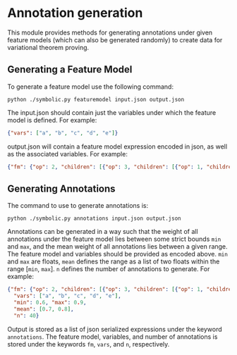 # Annotation generation
This module provides methods for generating annotations under given feature models (which can also be generated randomly) to create data for variational theorem proving.

## Generating a Feature Model
To generate a feature model use the following command:
```
python ./symbolic.py featuremodel input.json output.json
```

The input.json should contain just the variables under which the feature model is defined. For example:
```json
{"vars": ["a", "b", "c", "d", "e"]}
```

output.json will contain a feature model expression encoded in json, as well as the associated variables. For example:
```json
{"fm": {"op": 2, "children": [{"op": 3, "children": [{"op": 1, "children": [{"op": 0, "symbol": "d"}]}, {"op": 2, "children": [{"op": 0, "symbol": "c"}, {"op": 1, "children": [{"op": 0, "symbol": "a"}]}]}]}, {"op": 3, "children": [{"op": 0, "symbol": "b"}, {"op": 2, "children": [{"op": 0, "symbol": "c"}, {"op": 0, "symbol": "e"}]}]}]}, "vars": ["a", "b", "c", "d", "e"]}
```

## Generating Annotations

The command to use to generate annotations is:

```
python ./symbolic.py annotations input.json output.json
```
Annotations can be generated in a way such that the weight of all annotations under the feature model lies between some strict bounds `min` and `max`, and the mean weight of all annotations lies between a given range.
The feature model and variables should be provided as encoded above. `min` and `max` are floats, `mean` defines the range as a list of two floats within the range [`min`, `max`]. `n` defines the number of annotations to generate. For example:
```json
{"fm": {"op": 2, "children": [{"op": 3, "children": [{"op": 1, "children": [{"op": 0, "symbol": "d"}]}, {"op": 2, "children": [{"op": 0, "symbol": "c"}, {"op": 1, "children": [{"op": 0, "symbol": "a"}]}]}]}, {"op": 3, "children": [{"op": 0, "symbol": "b"}, {"op": 2, "children": [{"op": 0, "symbol": "c"}, {"op": 0, "symbol": "e"}]}]}]}, 
  "vars": ["a", "b", "c", "d", "e"], 
  "min": 0.6, "max": 0.9, 
  "mean": [0.7, 0.8], 
  "n": 40}
```

Output is stored as a list of json serialized expressions under the keyword `annotations`. The feature model, variables, and number of annotations is stored under the keywords `fm`, `vars`, and `n`, respectively.